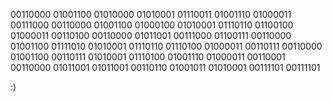 00110000 01001100 01010000 01010001 01110011 01001110 01000011 00111000 00110000 01001100 01000100 01010001 01110110 01100100 01000011 00110100 00110000 01011001 00111000 01100111 00110000 01001100 01111010 01010001 01110110 01110100 01000011 00110111 00110000 01001100 00110111 01010001 01110100 01001110 01000011 00110001 00110000 01011001 01011001 00110110 01001011 01010001 00111101 00111101

:)
